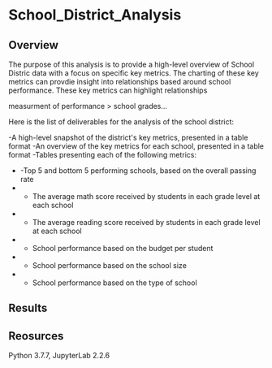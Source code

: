 # School_District_Analysis

## Overview 
The purpose of this analysis is to provide a high-level overview of School Distric data with a focus on specific key metrics. 
The charting of these key metrics can provdie insight into relationships based around school performance. 
These key metrics can highlight relationships  

measurment of performance > school grades...

Here is the list of deliverables for the analysis of the school district: 

-A high-level snapshot of the district's key metrics, presented in a table format
-An overview of the key metrics for each school, presented in a table format
-Tables presenting each of the following metrics:
- -Top 5 and bottom 5 performing schools, based on the overall passing rate
- - The average math score received by students in each grade level at each school
- - The average reading score received by students in each grade level at each school
- - School performance based on the budget per student
- - School performance based on the school size 
- - School performance based on the type of school

## Results

###
###
###


## Reosurces 
 Python 3.7.7, JupyterLab 2.2.6

